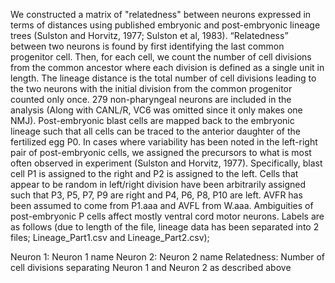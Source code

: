 We constructed a matrix of "relatedness" between neurons expressed in terms of distances using published embryonic and post-embryonic lineage trees (Sulston and Horvitz, 1977; Sulston et al, 1983). “Relatedness” between two neurons is found by first identifying the last common progenitor cell. Then, for each cell, we count the number of cell divisions from the common ancestor where each division is defined as a single unit in length. The lineage distance is the total number of cell divisions leading to the two neurons with the initial division from the common progenitor counted only once. 279 non-pharyngeal neurons are included in the analysis (Along with CANL/R, VC6 was omitted since it only makes one NMJ). Post-embryonic blast cells are mapped back to the embryonic lineage such that all cells can be traced to the anterior daughter of the fertilized egg P0. In cases where variability has been noted in the left-right pair of post-embryonic cells, we assigned the precursors to what is most often observed in experiment (Sulston and Horvitz, 1977). Specifically, blast cell P1 is assigned to the right and P2 is assigned to the left. Cells that appear to be random in left/right division have been arbitrarily assigned such that P3, P5, P7, P9 are right and P4, P6, P8, P10 are left. AVFR has been assumed to come from P1.aaa and AVFL from W.aaa. Ambiguities of post-embryonic P cells affect mostly ventral cord motor neurons.
Labels are as follows (due to length of the file, lineage data has been separated into 2 files; Lineage_Part1.csv and Lineage_Part2.csv);

Neuron 1: Neuron 1 name
Neuron 2: Neuron 2 name
Relatedness: Number of cell divisions separating Neuron 1 and Neuron 2 as described above

